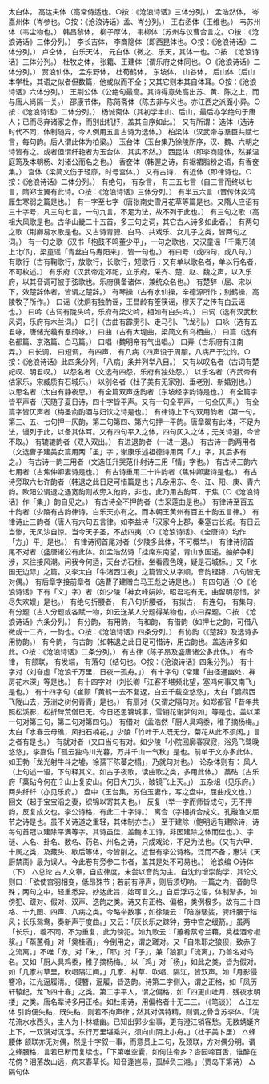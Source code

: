 <!-- { "loadSidebar": true } -->
太白体，
高达夫体（高常侍适也。○按：《沧浪诗话》三体分列。）
孟浩然体，
岑嘉州体（岑参也。○按：《沧浪诗话》孟、岑分列。）
王右丞体（王维也。）
韦苏州体（韦尘物也。）
韩昌黎体，
柳子厚体，
韦柳体（苏州与仪曹合言之。○按：《沧浪诗话》三体分列。）
李长吉体，
李商隐体（即西昆体也。○按：《沧浪诗话》二体分列。）
卢仝体，
白乐天体，
元白体（微之、乐天，其体一也。○按：《沧浪诗话》三体分列。）
杜牧之体，
张籍、王建体（谓乐府之体同也。○《沧浪诗话》二体分列。）
贾浪仙体，
孟东野体，
杜荀鹤体，
东坡体，
山谷体，
后山体（后山本学杜，其语之似者但数篇，他或似而不全；又其它则本其自体耳。○按：《沧浪诗话》六体分列。）
王荆公体（公绝句最高。其诗得意处高出苏、黄、陈之上，而与唐人尚隔一关。）
邵康节体，
陈简斋体（陈去非与义也。亦江西之派面小异。○按：《沧浪诗话》二体分列。）
杨诚斋体（其初学半山、后山，最后亦学绝句于唐人；已而尽弃诸家之作，而别出机杼，盖其自序如此。）
又有所谓：
选体（选诗时代不同，体制随异，今人例用五言古诗为选体。）
柏梁体（汉武帝与羣臣共赋七言，每句韵。后人谓此体为柏梁。）
玉台体（玉台集乃徐陵所序，汉、魏、六朝之诗皆有之。或者但谓纤艳者为玉台体，其实不然。）
西昆体（即李商隐体，然兼温庭筠及本朝杨、刘诸公而名之也。）
香奁体（韩偓之诗，有裾裙脂粉之语，有香奁集。）
宫体（梁简文伤于轻靡，时号宫体。）
又有古诗，
有近体（即律诗也。○按：《沧浪诗话》二体分列。）
有绝句，
有杂言，
有三五七言（自三言而终以七言，隋郑世翼有此诗。○按：《沧浪诗话》三体分列。）
有半五六言（晋传休奕鸿雁生寒弱之篇是也。）
有一字至七字（唐张南史雪月花草等篇是也。又隋人应诏有三十字号，凡三句七言，一句九言，不足为法，故不列于此也。）
有三句之歌（高祖大风歌是也。古华山畿二十五首，多三句之词，其它古人诗多如此者。）
有两句之歌（荆卿易水歌是也。又古诗青骢、白马、共戏乐、女儿子之类，皆两句之词。）
有一句之歌（汉书「枹鼓不鸣董少平」，一句之歌也，又汉童谣「千乘万骑上北邙」，梁童谣「青丝白马寿阳来」，皆一句也。）
有曰号（或四句，或八句。）
有歌行（古有鞠歌行，放歌行，长歌行，短歌行；又有单以歌名者，单以行名者，不可枚述。）
有乐府（汉武帝定郊祀，立乐府，采齐、楚、赵、魏之声，以入乐府，以其音调可被于弦歌也。乐府俱备诸体，兼统众名也。）
有楚辞（屈、宋以下，效楚辞体者，皆谓之楚辞。）
有琴操（古有水仙操，辛德源所作；别鹤操，高陵牧子所作。）
曰谣（沈炯有独酌谣，王昌龄有箜筷谣，穆天子之传有白云谣也。）
曰吟（古词有陇头吟，乐府有梁父吟，相如有白头吟。）
曰词（选有汉武秋风词，乐府有木兰词。）
曰引（古曲有霹雳引、走马引、飞龙引。）
曰咏（选有五君咏，唐储光羲有羣鸱咏。）
曰曲（古有大堤曲，梁简文有乌栖曲。）
曰篇（选有名都篇、京洛篇、白马篇。）
曰唱（魏明帝有气出唱。）
曰弄（古乐府有江南弄。）
曰长调，
曰短调，
有四声，
有八病（四声设于周颙，八病严于沈约。○按：《沧浪诗话》此四条分列，「八病」条并列举八目。）
又有以叹名者（古词有楚妃叹、明君叹。）
以怨名者（文选有四怨，乐府有独处怨。）
以乐名者（齐武帝有估家乐，宋臧质有石城乐。）
以别名者（杜子美有无家别、垂老别、新婚别也。）
以思名者（太白有静夜思。）
有全篇双声迭韵者（东坡经字韵诗是也。）
有全篇字皆平声者（天随子夏日诗，四十字皆平声。又有一句全平声，一句全仄声。）
有全篇字皆仄声者（梅圣俞酌酒与妇饮之诗是也。）
有律诗上下句双用韵者（第一句，第三、五、七句押一仄韵，第二句第四、第六句押一平韵。唐章碣有此体，不足为法，谩列于此，以备其体耳。又有四句平入之体，四句仄入之体；无关诗道，今皆不取。）
有辘辘韵者（双入双出。）
有进退韵者（一进一退。）
有古诗一韵两用者（文选曹子建美女篇用两「虽」字；谢康乐述祖德诗用两「人」字，其后多有之。）
有古诗一韵三用者（文选任升哭范仆射诗三用「情」字也。）
有古诗三韵六七用者（古焦仲卿妻诗是也。）
有古诗重用二十许韵者（焦仲卿妻诗是也。）
有古诗旁取六七许韵者（韩退之此日足可惜篇是也；凡杂用东、冬、江、阳、庚、青六韵。欧阳公谓退之遇宽韵则故旁入他韵，非也。此乃用古韵耳，于焦〔○《沧浪诗话》作「集」〕韵自见之。）
有古诗全不押韵者（古采莲曲是也。）
有律诗至百五十韵者（少陵有古韵律诗，白乐天亦有之。而本朝王黄州有百五十韵五言律。）
有律诗止三韵者（唐人有六句五言律。如李益诗「汉家今上郡，秦塞古长城。有日云当惨，无风沙自惊。当今天子圣，不战四夷〔○《沧浪诗话》、《全唐诗》均作「方」〕平」是也。）
有律诗彻首尾对者（少陵多此体，不可概举。）
有律诗彻首尾不对者（盛唐诸公有此体。如孟浩然诗「挂席东南望，青山水国遥。舳舻争利涉，来往接风潮。问我今何适，天台访石桥。坐看霞色晚，疑是石城标。」又「水国无边际」之篇。又李太白「牛渚西江夜」之篇皆文从字顺，音韵铿锵，八句皆无对偶。）
有后章字接前章者（选曹子建赠白马王彪之诗是也。）
有四句通（○《沧浪诗话》下有「义」字）者（如少陵「神女峰娟妙，昭君宅有无。曲留明怨惜，梦尽失欢娱」是也。）
有绝句折腰者，
有八句折腰者，
有拟古，
有连句，
有集句，
有分题（古人分题或各赋一物，如云送某人分题得某物也，亦曰探题。○按：《沧浪诗话》六条分列。）
有分韵，
有用韵，
有和韵，
有借韵（如押七之韵，可借八微或十二齐，一韵也。○按：《沧浪诗话》四条分列。）
有协韵（《楚辞》及选诗多用协韵。）
有今韵，
有古韵（如韩退之此日足可惜诗，用古韵也。盖选诗多如此。○按：《沧浪诗话》二条分列。）
有古律（陈子昂及盛唐诸公多此体。）
有今律，
有颔联，
有发端，
有落句（结句也。○按：《沧浪诗话》四条分列。）
有十字对（刘眘虚「沧浪千万里，日夜一孤舟。」）
有十字句（常建「曲径通幽处，禅房花木深」等是也。）
有十四字对（刘长卿「江客不堪频北望，塞鸿何事又南飞」是也。）
有十四字句（崔颢「黄鹤一去不复返，白云千载空悠悠」，太白「鹦鹉西飞陇山去，芳洲之树何青青」是也。）
有扇对（又谓之隔句对。如郑都官「昔年共照松溪影，松折碑荒僧已无。今日还思锦城事，雪销花谢梦何如」等是也。盖以第一句对第三句，第二句对第四句。）
有借对（孟浩然「厨人具鸡黍，稚子摘杨梅。」太白「水春云母礁，风扫石楠花。」少陵「竹叶于人既无分，菊花从此不须闲。」言之者有是也。）
有就对者（又曰当句有对。如少陵「小院回廓春寂寂，浴凫飞鹭晚悠悠」，李嘉佑「孤云独鸟川光暮，万井千山一气秋」是也。前单于文亦多此体。如王勃「龙光射牛斗之墟，徐孺下陈蕃之榻」，乃就句对也。）
论杂体则有：
风人（上句述一语，下句释其义。如古子夜歌，读曲歌之类，多用此体。）
藁砧（古乐府「藁砧今何在？山上复安山。何日大刀头，破镜飞上天。」）
五杂俎（见乐府。）
两头纤纤（亦见乐府。）
盘中（玉台集，苏伯玉妻作，写之盘中，屈曲成文也。）
回文（起于宝宝滔之妻，织锦以寄其夫也。）
反复（举一字而师皆成句，无不押韵，反复成文也。李公诗格，有此二十字诗。）
离合（字相拆合成文。孔融渔父屈节之诗是也。虽不关诗道之重轻，其体制亦古。）
至于建除（鲍明远有建除诗，诗每句首冠以建除平满等字。其诗虽佳，盖鲍本工诗，非因建除之体而佳也。）、字谜、人名、卦名、数名、药名、州名之诗，只成戏论，不足为法也。（又有六甲、十属之类，及藏头、歇后等体，今皆削之。近世有李公诗格，泛而不备；惠洪《天厨禁脔》最为误人。今此卷有旁参二书者，盖其是处不可易也。）
沧浪编
○诗体（下）
△总论
古人文章，自应律度，未尝以音韵为主。自沈约增崇韵学，其论文则曰：「欲使宫羽相变，低昂殊节；若前有浮声，则后须切响。一篇之内，音韵尽殊；两句之中，轻重悉异。妙达此旨，始可言文。」自后浮巧之语，体制渐多，如傍犯、蹉对、假对、双声、迭韵之类。诗又有正格、偏格，类例极多。故有三十四格、十九图、四声、八病之类。今略举数事；如徐陵云：「陪游馺娑，骋纤腰于结风；长乐鸳鸯，奏新声于度曲。」又云：「厌长乐之踈钟，劳中宫之缓箭。」虽两「长乐」，羲不同，不为重复，此为傍犯。如九歌云：「蕙肴蒸兮兰藉，奠桂酒兮椒浆。」「蒸蕙肴」对「奠桂酒」，今倒用之，谓之蹉对。又「自朱耶之狼狈，致赤子之流离。」不唯「赤」对「朱」，「耶」对「子」，兼「狼狈」「流离」，乃兽名对鸟名。又如「厨人具鸡黍，稚子摘杨梅。」以「鸡」对「杨」，如此之类，皆为假对。如「几家村草里，吹唱隔江闻。」几家、村草、吹唱、隔江，皆双声。如「月影侵簪冷，江光逼履清。」侵簪，逼履，皆迭韵。诗第二字侧入，谓之正格，如「凤历轩辕纪，龙飞四十春」之类。第二字平人，谓之偏格，如「四更山吐月，残夜水明楼」之类。唐名辈诗多用正格。如杜甫诗，用偏格者十无二三。（《笔谈》）
△江左体
引韵便失粘，既失粘，则若不拘声律；然其对偶特精，则谓之骨含苏李体。「浣花流水水西头，主人为卜林塘幽。已知出郭少尘事，更有澄江销客愁。无数蜻蜓齐上下，一双鸂对沉浮。东行万里堪乘兴，须向山阴上小舟。」（杜子美卜居）
△蜂腰体
颔联亦无对偶，然是十字叙一事，而意贯上二句，及颈联，方对偶分明。谓之蜂腰格，言若已断而复续也。「下第唯空囊，如何住帝乡？杏园啼百舌，谁醉在花傍？泪落故山远，病来春草长。知音逢岂易，孤棹负三湘。」（贾岛下第诗）
△隔句体
